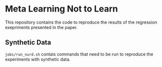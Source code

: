 # Meta Learning Not to Learn

This repository contains the code to reproduce the results of the regression exepriments presented in the paper.

## Synthetic Data
`jobs/run_nurd.sh` contais commands that need to be run to reproduce the experiments with synthetic data.
